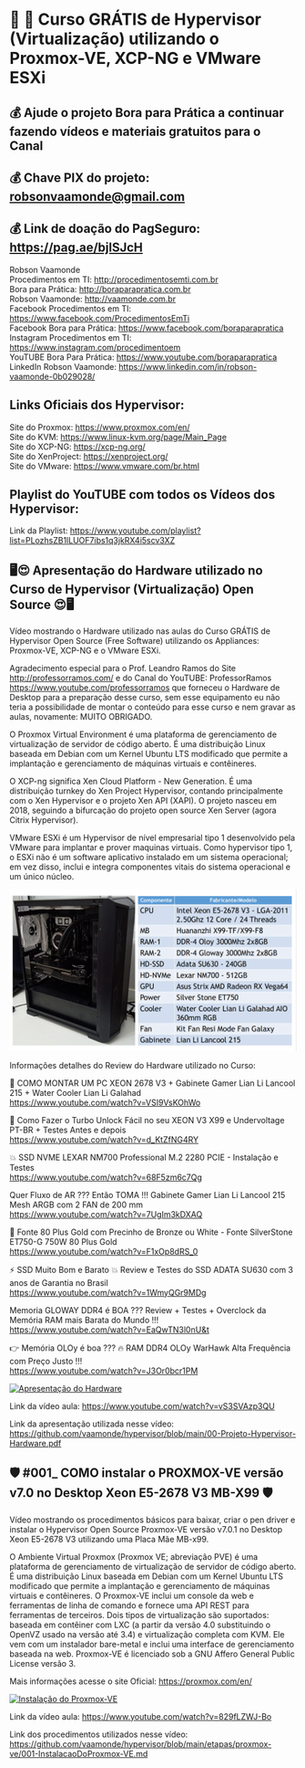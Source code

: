 # :penguin: :penguin: Curso GRÁTIS de Hypervisor (Virtualização) utilizando o Proxmox-VE, XCP-NG e VMware ESXi

## 💰 Ajude o projeto Bora para Prática a continuar fazendo vídeos e materiais gratuitos para o Canal
## 💰 Chave PIX do projeto: robsonvaamonde@gmail.com
## 💰 Link de doação do PagSeguro: https://pag.ae/bjlSJcH

Robson Vaamonde<br>
Procedimentos em TI: http://procedimentosemti.com.br<br>
Bora para Prática: http://boraparapratica.com.br<br>
Robson Vaamonde: http://vaamonde.com.br<br>
Facebook Procedimentos em TI: https://www.facebook.com/ProcedimentosEmTi<br>
Facebook Bora para Prática: https://www.facebook.com/boraparapratica<br>
Instagram Procedimentos em TI: https://www.instagram.com/procedimentoem<br>
YouTUBE Bora Para Prática: https://www.youtube.com/boraparapratica<br>
LinkedIn Robson Vaamonde: https://www.linkedin.com/in/robson-vaamonde-0b029028/<br>

## **Links Oficiais dos Hypervisor:**
Site do Proxmox: https://www.proxmox.com/en/​<br>
Site do KVM: https://www.linux-kvm.org/page/Main_Page<br>
Site do XCP-NG: https://xcp-ng.org/​<br>
Site do XenProject: https://xenproject.org/<br>
Site do VMware: https://www.vmware.com/br.html<br>

## **Playlist do YouTUBE com todos os Vídeos dos Hypervisor:**
Link da Playlist: https://www.youtube.com/playlist?list=PLozhsZB1lLUOF7ibs1q3jkRX4i5scv3XZ

## **🖥😍 Apresentação do Hardware utilizado no Curso de Hypervisor (Virtualização) Open Source 😍🖥**

Vídeo mostrando o Hardware utilizado nas aulas do Curso GRÁTIS de Hypervisor Open Source (Free Software) utilizando os Appliances: Proxmox-VE, XCP-NG e o VMware ESXi.

Agradecimento especial para o Prof. Leandro Ramos do Site http://professorramos.com/ e do Canal do YouTUBE: ProfessorRamos https://www.youtube.com/professorramos que forneceu o Hardware de Desktop para a preparação desse curso, sem esse equipamento eu não teria a possibilidade de montar o conteúdo para esse curso e nem gravar as aulas, novamente: MUITO OBRIGADO.

O Proxmox Virtual Environment é uma plataforma de gerenciamento de virtualização de servidor de código aberto. É uma distribuição Linux baseada em Debian com um Kernel Ubuntu LTS modificado que permite a implantação e gerenciamento de máquinas virtuais e contêineres.

O XCP-ng significa Xen Cloud Platform - New Generation. É uma distribuição turnkey do Xen Project Hypervisor, contando principalmente com o Xen Hypervisor e o projeto Xen API (XAPI). O projeto nasceu em 2018, seguindo a bifurcação do projeto open source Xen Server (agora Citrix Hypervisor).

VMware ESXi é um Hypervisor de nível empresarial tipo 1 desenvolvido pela VMware para implantar e prover maquinas virtuais. Como hypervisor tipo 1, o ESXi não é um software aplicativo instalado em um sistema operacional; em vez disso, inclui e integra componentes vitais do sistema operacional e um único núcleo.

![Hardware Hypervisor](00-Projeto-Hypervisor-Hardware.png "Hardware Hypervisor")

Informações detalhes do Review do Hardware utilizado no Curso:

🐲 COMO MONTAR UM PC XEON 2678 V3 + Gabinete Gamer Lian Li Lancool 215 + Water Cooler Lian Li Galahad<br>
https://www.youtube.com/watch?v=VSI9VsKOhWo

🐲 Como Fazer o Turbo Unlock Fácil no seu XEON V3 X99 e Undervoltage PT-BR + Testes Antes e depois<br>
https://www.youtube.com/watch?v=d_KtZfNG4RY

💥 SSD NVME LEXAR NM700 Professional M.2 2280 PCIE - Instalação e Testes<br>
https://www.youtube.com/watch?v=68F5zm6c7Qg

Quer Fluxo de AR ??? Então TOMA !!! Gabinete Gamer Lian Li Lancool 215 Mesh ARGB com 2 FAN de 200 mm<br>
https://www.youtube.com/watch?v=7UgIm3kDXAQ

🥇 Fonte 80 Plus Gold com Precinho de Bronze ou White - Fonte SilverStone ET750-G 750W 80 Plus Gold<br>
https://www.youtube.com/watch?v=F1xOp8dRS_0

⚡ SSD Muito Bom e Barato 💥 Review e Testes do SSD ADATA SU630 com 3 anos de Garantia no Brasil<br>
https://www.youtube.com/watch?v=1WmyQGr9MDg

Memoria GLOWAY DDR4 é BOA ??? Review + Testes + Overclock da Memória RAM mais Barata do Mundo !!!<br>
https://www.youtube.com/watch?v=EaQwTN3l0nU&t

👉 Memória OLOy é boa ??? 🔥 RAM DDR4 OLOy WarHawk Alta Frequência com Preço Justo !!!<br>
https://www.youtube.com/watch?v=J3Or0bcr1PM

[![Apresentação do Hardware](http://img.youtube.com/vi/vS3SVAzp3QU/0.jpg)](https://www.youtube.com/watch?v=vS3SVAzp3QU "Apresentação do Hardware")

Link da vídeo aula: https://www.youtube.com/watch?v=vS3SVAzp3QU

Link da apresentação utilizada nesse vídeo: https://github.com/vaamonde/hypervisor/blob/main/00-Projeto-Hypervisor-Hardware.pdf

## **🛡 #001_ COMO instalar o PROXMOX-VE versão v7.0 no Desktop Xeon E5-2678 V3 MB-X99 🛡**

Vídeo mostrando os procedimentos básicos para baixar, criar o pen driver e instalar o Hypervisor Open Source Proxmox-VE versão v7.0.1 no Desktop Xeon E5-2678 V3 utilizando uma Placa Mãe MB-x99.

O Ambiente Virtual Proxmox (Proxmox VE; abreviação PVE) é uma plataforma de gerenciamento de virtualização de servidor de código aberto. É uma distribuição Linux baseada em Debian com um Kernel Ubuntu LTS modificado que permite a implantação e gerenciamento de máquinas virtuais e contêineres. O Proxmox-VE inclui um console da web e ferramentas de linha de comando e fornece uma API REST para ferramentas de terceiros. Dois tipos de virtualização são suportados: baseada em contêiner com LXC (a partir da versão 4.0 substituindo o OpenVZ usado na versão até 3.4) e virtualização completa com KVM. Ele vem com um instalador bare-metal e inclui uma interface de gerenciamento baseada na web. Proxmox-VE é licenciado sob a GNU Affero General Public License versão 3.

Mais informações acesse o site Oficial: https://proxmox.com/en/

[![Instalação do Proxmox-VE](http://img.youtube.com/vi/829fLZWJ-Bo/0.jpg)](https://www.youtube.com/watch?v=829fLZWJ-Bo "Instalação do Proxmox-VE")

Link da vídeo aula: https://www.youtube.com/watch?v=829fLZWJ-Bo

Link dos procedimentos utilizados nesse vídeo: https://github.com/vaamonde/hypervisor/blob/main/etapas/proxmox-ve/001-InstalacaoDoProxmox-VE.md